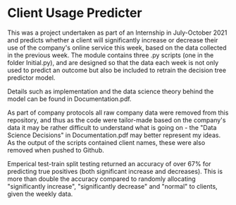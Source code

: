 # Client Usage Predicter
This was a project undertaken as part of an Internship in July-October 2021 and predicts whether a client will significantly increase or decrease their use of the company's online service this week, based on the data collected in the previous week. 
The module contains three .py scripts (one in the folder Initial.py), and are designed so that the data each week is not only used to predict an outcome but also be included to retrain the decision tree predictor model.

Details such as implementation and the data science theory behind the model can be found in Documentation.pdf.

As part of company protocols all raw company data were removed from this repository, and thus as the code were tailor-made based on the company's data it may be rather difficult to understand what is going on - the "Data Science Decisions" in Documentation.pdf may better represent my ideas. As the output of the scripts contained client names, these were also removed when pushed to Github.

Emperical test-train split testing returned an accuracy of over 67% for predicting true positives (both significant increase and decreases). This is more than double the accuracy compared to randomly allocating "significantly increase", "significantly decrease" and "normal" to clients, given the weekly data.

